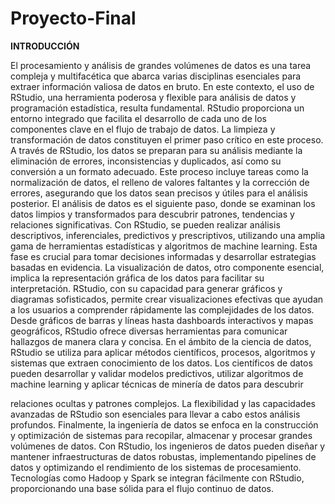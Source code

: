 # Proyecto-Final

**INTRODUCCIÓN**

El procesamiento y análisis de grandes volúmenes de datos es una tarea compleja y multifacética que abarca varias disciplinas esenciales para extraer información valiosa de datos en bruto. En este contexto, el uso de RStudio, una herramienta poderosa y flexible para análisis de datos y programación estadística, resulta fundamental. RStudio proporciona un entorno integrado que facilita el desarrollo de cada uno de los componentes clave en el flujo de trabajo de datos.
La limpieza y transformación de datos constituyen el primer paso crítico en este proceso. A través de RStudio, los datos se preparan para su análisis mediante la eliminación de errores, inconsistencias y duplicados, así como su conversión a un formato adecuado. Este proceso incluye tareas como la normalización de datos, el relleno de valores faltantes y la corrección de errores, asegurando que los datos sean precisos y útiles para el análisis posterior.
El análisis de datos es el siguiente paso, donde se examinan los datos limpios y transformados para descubrir patrones, tendencias y relaciones significativas. Con RStudio, se pueden realizar análisis descriptivos, inferenciales, predictivos y prescriptivos, utilizando una amplia gama de herramientas estadísticas y algoritmos de machine learning. Esta fase es crucial para tomar decisiones informadas y desarrollar estrategias basadas en evidencia.
La visualización de datos, otro componente esencial, implica la representación gráfica de los datos para facilitar su interpretación. RStudio, con su capacidad para generar gráficos y diagramas sofisticados, permite crear visualizaciones efectivas que ayudan a los usuarios a comprender rápidamente las complejidades de los datos. Desde gráficos de barras y líneas hasta dashboards interactivos y mapas geográficos, RStudio ofrece diversas herramientas para comunicar hallazgos de manera clara y concisa.
En el ámbito de la ciencia de datos, RStudio se utiliza para aplicar métodos científicos, procesos, algoritmos y sistemas que extraen conocimiento de los datos. Los científicos de datos pueden desarrollar y validar modelos predictivos, utilizar algoritmos de machine learning y aplicar técnicas de minería de datos para descubrir
 

relaciones ocultas y patrones complejos. La flexibilidad y las capacidades avanzadas de RStudio son esenciales para llevar a cabo estos análisis profundos.
Finalmente, la ingeniería de datos se enfoca en la construcción y optimización de sistemas para recopilar, almacenar y procesar grandes volúmenes de datos. Con RStudio, los ingenieros de datos pueden diseñar y mantener infraestructuras de datos robustas, implementando pipelines de datos y optimizando el rendimiento de los sistemas de procesamiento. Tecnologías como Hadoop y Spark se integran fácilmente con RStudio, proporcionando una base sólida para el flujo continuo de datos.
